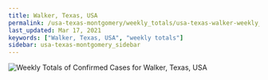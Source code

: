 ```yaml
---
title: Walker, Texas, USA
permalink: /usa-texas-montgomery/weekly_totals/usa-texas-walker-weekly_totals.html
last_updated: Mar 17, 2021
keywords: ["Walker, Texas, USA", "weekly totals"]
sidebar: usa-texas-montgomery_sidebar
---
```


![Weekly Totals of Confirmed Cases for Walker, Texas, USA](/covid_tracker/images/graphs/usa-texas-walker-weekly_totals_graph.png)

